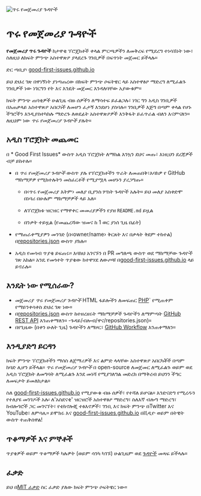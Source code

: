 ![ጥሩ የመጀመሪያ ጉዳዮች](https://github.com/Krishna01work/good-first-issues.github.io/blob/f5ac4b7f8543913637057e166638f1735512434c/assets/github/social-preview.png)

# ጥሩ የመጀመሪያ ጉዳዮች

**የመጀመሪያ ጥሩ ጉዳዮች** ከታዋቂ ፕሮጄክቶች ቀላል ምርጫዎችን ለመቅረፍ የሚደረግ ተነሳሽነት ነው፣ ስለዚህ ለክፍት ምንጭ አስተዋጽዖ ያላደረጉ ገንቢዎች በፍጥነት መጀመር ይችላሉ።

ድር ጣቢያ፡ [good-first-issues.github.io](https://good-first-issues.github.io)

ይህ ድህረ ገጽ በዋነኝነት ያነጣጠረው በክፍት ምንጭ ሶፍትዌር ላይ አስተዋፅዖ ማድረግ ለሚፈልጉ ገንቢዎች ነው ነገርግን የት እና እንዴት መጀመር እንዳለባቸው አያውቁም።

ክፍት ምንጭ ጠባቂዎች ሁልጊዜ ብዙ ሰዎችን ለማሳተፍ ይፈልጋሉ፣ ነገር ግን አዲስ ገንቢዎች በአጠቃላይ አስተዋጽዖ አበርካች ለመሆን ፈታኝ እንደሆነ ያስባሉ። ገንቢዎች እጅግ በጣም ቀላል የሆኑ ችግሮችን እንዲያስተካክሉ ማድረጉ ለወደፊት አስተዋጽዖዎች እንቅፋት ይፈጥራል ብለን እናምናለን። ለዚህም ነው *ጥሩ የመጀመሪያ ጉዳዮች* ያሉት።

## አዲስ ፕሮጀክት መጨመር

በ * Good First Issues* ውስጥ አዲስ ፕሮጀክት ለማከል እንኳን ደህና መጡ፣ እነዚህን ደረጃዎች ብቻ ይከተሉ።

- በ *ጥሩ የመጀመሪያ ጉዳዮች* ውስጥ ያሉ የፕሮጀክቶችን ጥራት ለመጠበቅ፣እባክዎ የ GitHub ማከማቻዎ የሚከተሉትን መስፈርቶች የሚያሟላ መሆኑን ያረጋግጡ።

     - በ‹ጥሩ የመጀመሪያ እትም› መለያ ቢያንስ ሦስት ጉዳዮች አሉት። ይህ መለያ አስቀድሞ በነባሪ በሁሉም ማከማቻዎች ላይ አለ።

     - ለፕሮጀክቱ ዝርዝር የማዋቀር መመሪያዎችን የያዘ `README.md` ይዟል

     - በንቃት ተይዟል (የመጨረሻው ዝመና ከ 1 ወር ያነሰ ጊዜ በፊት)

- የማጠራቀሚያዎን መንገድ (በ‹owner/name› ቅርጸት እና በቃላት ቅደም ተከተል) በ[repositories.json](https://github.com/gomzyakov/good-first-issue/blob/main/repositories.json) ውስጥ ያክሉ።

- አዲስ የመሳብ ጥያቄ ይፍጠሩ። እባክህ አገናኙን በ PR መግለጫ ውስጥ ወደ ማከማቻው ጉዳዮች ገጽ አክል። አንዴ የመጎተት ጥያቄው ከተዋሃደ ለውጦቹ በ[good-first-issues.github.io](https://good-first-issues.github.io) ላይ ይኖራሉ።

## እንዴት ነው የሚሰራው?

- መጀመሪያ *ጥሩ የመጀመሪያ ጉዳዮች* HTML ፋይሎችን ለመፍጠር [PHP](https://www.php.net)` የሚጠቀም የማይንቀሳቀስ ድህረ ገጽ ነው።
- በ[repositories.json](https://github.com/gomzyakov/good-first) ውስጥ ከተዘረዘሩት ማከማቻዎች ጉዳዮችን ለማምጣት [GitHub REST API](https://docs.github.com/en/rest) እንጠቀማለን። -ጉዳይ/ብሎብ/ዋና/repositories.json)።
- በየጊዜው (በቀን ሁለት ጊዜ) ጉዳዮችን ለማዞር፣ [GitHub Workflow](https://docs.github.com/en/actions/using-workflows) እንጠቀማለን።

## እንዲያድግ ይርዳን

ክፍት ምንጭ ፕሮጀክቶችን ማሰስ ለጀማሪዎች እና ልምድ ላላቸው አስተዋጽዖ አበርካቾች በጣም ከባድ ሊሆን ይችላል። *ጥሩ የመጀመሪያ ጉዳዮች* በ open-source ለመጀመር ለሚፈልጉ ወይም ወደ አዲስ ፕሮጀክት ለመግባት ለሚፈልጉ እንደ መነሻ የሚያገለግል መድረክ በማቅረብ ይህንን ችግር ለመፍታት ይመለከታል።

ስለ [good-first-issues.github.io](https://good-first-issues.github.io) የሚያውቁ ብዙ ሰዎች፣ የተሻለ ይሆናል። እንድናድግ የሚረዱን የተለያዩ መንገዶች አሉ፡ ለ'አስደናቂ' ዝርዝሮች አስተዋፅዖ ማድረግ፣ ስለእኛ ብሎግ ማድረግ፣ ከብሎገሮች ጋር መገናኘት፣ የቴክኖሎጂ ተፅእኖዎች፣ ገንቢ እና ክፍት ምንጭ በTwitter እና YouTube፣ ለምሳሌ። ይሞክሩ እና [good-first-issues.github.io](https://good-first-issues.github.io) በቪዲዮ ወይም በትዊት ውስጥ ተጠቅሰዋል!

## ጥቆማዎች እና ምኞቶች

ጥያቄዎች ወይም ጥቆማዎች ካሉዎት (ወይም ሳንካ ካገኙ) ሁልጊዜም ወደ [ጉዳዮች](https://github.com/good-first-issues/good-first-issues.github.io/issues) መጻፍ ይችላሉ።

## ፈቃድ

ይህ በ[MIT ፈቃድ](https://github.com/good-first-issues/good-first-issues.github.io/blob/main/LICENSE) ስር ፈቃድ ያለው ክፍት ምንጭ ሶፍትዌር ነው።